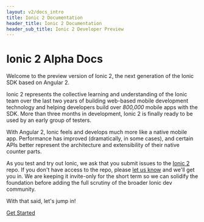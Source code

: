 ```yaml
---
layout: v2/docs_intro
title: Ionic 2 Documentation
header_title: Ionic 2 Documentation
header_sub_title: Ionic 2 Developer Preview
---
```


<h1 class="title">Ionic 2 Alpha Docs</h1>


Welcome to the preview version of Ionic 2, the next generation of
the Ionic SDK based on Angular 2.

Ionic 2 represents the collective learning and understanding of the Ionic team
over the last two years of building web-based mobile development technology and helping
developers build over <i>800,000</i> mobile apps with the SDK.
More than three months in development, Ionic 2 is finally ready to be used by
an early group of testers.


With Angular 2, Ionic feels and develops much more like a native mobile app. Performance
has improved (dramatically, in some cases), and certain APIs better represent
the architecture and extensibility of their native counter parts.

As you test and try out Ionic, we ask that you submit issues to the [Ionic 2](https://github.com/driftyco/ionic2) repo. If you don't have access to the repo, please [let us know](mailto:max@ionic.io) and we'll get you in. We are keeping it invite-only for the short term so we can solidify the foundation before adding the full scrutiny of the broader Ionic dev community.

With that said, let's jump in!


<a href="/getting-started.html" button primary>Get Started</a>